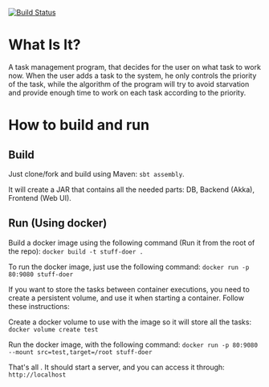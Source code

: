 [![Build Status](https://travis-ci.org/igorbasko01/stuff-doer.svg?branch=master)](https://travis-ci.org/igorbasko01/stuff-doer)
# What Is It? 
A task management program, that decides for the user on what task to work now.
When the user adds a task to the system, he only controls the priority 
of the task, while the algorithm of the program will try to avoid starvation
and provide enough time to work on each task according to the priority.
# How to build and run
## Build
Just clone/fork and build using Maven: `sbt assembly`.

It will create a JAR that contains all the needed parts: DB, Backend (Akka), Frontend (Web UI). 
## Run (Using docker)
Build a docker image using the following command (Run it from the root of the repo): `docker build -t stuff-doer .`

To run the docker image, just use the following command: `docker run -p 80:9080 stuff-doer`

If you want to store the tasks between container executions, you need to create a persistent volume, and use it when starting a container. Follow these instructions:

Create a docker volume to use with the image so it will store all the tasks: `docker volume create test`

Run the docker image, with the following command: `docker run -p 80:9080 --mount src=test,target=/root stuff-doer`

That's all . It should start a server, and you can access it through: `http://localhost`
